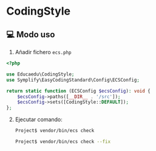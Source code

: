 # CodingStyle

## 💻 Modo uso
1. Añadir fichero `ecs.php`
```php
<?php

use Educaedu\CodingStyle;
use Symplify\EasyCodingStandard\Config\ECSConfig;

return static function (ECSConfig $ecsConfig): void {
    $ecsConfig->paths([__DIR__ . '/src']);
    $ecsConfig->sets([CodingStyle::DEFAULT]);
};
```
2. Ejecutar comando:
    ```sh
    Project$ vendor/bin/ecs check
    ```
    ```sh
    Project$ vendor/bin/ecs check --fix
    ```